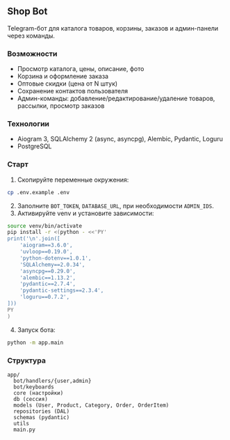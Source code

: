 ## Shop Bot

Telegram-бот для каталога товаров, корзины, заказов и админ-панели через команды.

### Возможности
- Просмотр каталога, цены, описание, фото
- Корзина и оформление заказа
- Оптовые скидки (цена от N штук)
- Сохранение контактов пользователя
- Админ-команды: добавление/редактирование/удаление товаров, рассылки, просмотр заказов

### Технологии
- Aiogram 3, SQLAlchemy 2 (async, asyncpg), Alembic, Pydantic, Loguru
- PostgreSQL

### Старт
1. Скопируйте переменные окружения:
```bash
cp .env.example .env
```
2. Заполните `BOT_TOKEN`, `DATABASE_URL`, при необходимости `ADMIN_IDS`.
3. Активируйте venv и установите зависимости:
```bash
source venv/bin/activate
pip install -r <(python - <<'PY'
print('\n'.join([
    'aiogram==3.6.0',
    'uvloop==0.19.0',
    'python-dotenv==1.0.1',
    'SQLAlchemy==2.0.34',
    'asyncpg==0.29.0',
    'alembic==1.13.2',
    'pydantic==2.7.4',
    'pydantic-settings==2.3.4',
    'loguru==0.7.2',
]))
PY
)
```
4. Запуск бота:
```bash
python -m app.main
```

### Структура
```
app/
  bot/handlers/{user,admin}
  bot/keyboards
  core (настройки)
  db (сессия)
  models (User, Product, Category, Order, OrderItem)
  repositories (DAL)
  schemas (pydantic)
  utils
  main.py
```

